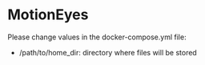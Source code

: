 # MotionEyes

Please change values in the docker-compose.yml file:

* /path/to/home_dir: directory where files will be stored

